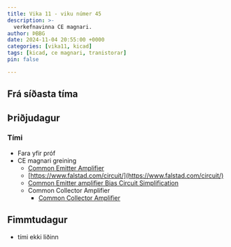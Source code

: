 ```yaml
---
title: Vika 11 - viku númer 45
description: >-
  verkefnavinna CE magnari.
author: ÞBBG
date: 2024-11-04 20:55:00 +0000
categories: [vika11, kicad]
tags: [kicad, ce magnari, tranistorar]
pin: false

---
```

## Frá síðasta tíma



## Þriðjudagur 

### Tími

- Fara yfir próf
- CE magnari greining
  - [Common Emitter Amplifier](https://www.electronics-tutorials.ws/amplifier/amp_2.html)
  - [https://www.falstad.com/circuit/](https://www.falstad.com/circuit/)
  - [Common Emitter amplifier Bias Circuit Simplification](https://electronics.stackexchange.com/questions/231815/common-emitter-amplifier-bias-circuit-simplification)
  - Common Collector Amplifier
    - [Common Collector Amplifier](https://www.electronics-tutorials.ws/amplifier/common-collector-amplifier.html)


## Fimmtudagur

- tími ekki liðinn


